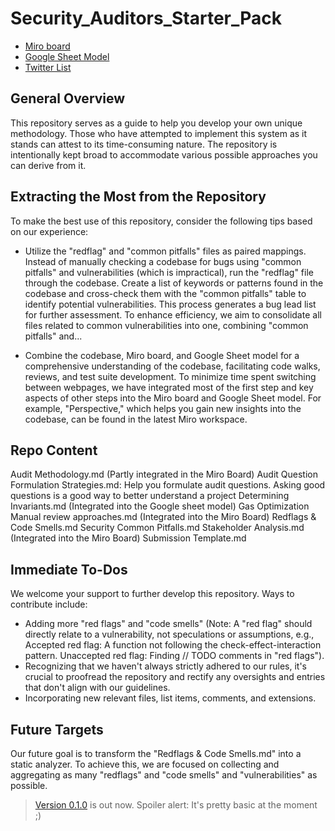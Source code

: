 # Security_Auditors_Starter_Pack
- [Miro board](https://miro.com/app/board/uXjVMgF6YT4=/?share_link_id=15940391732)
- [Google Sheet Model](https://docs.google.com/spreadsheets/d/1LoUfjXRslmXcaoZVNV3Ya1btsAshg5V3ZkymYcunZPs/edit?usp=sharing)
- [Twitter List](https://‪https://x.com/i/lists/1699739698728407461)

## General Overview



This repository serves as a guide to help you develop your own unique methodology. Those who have attempted to implement this system as it stands can attest to its time-consuming nature. The repository is intentionally kept broad to accommodate various possible approaches you can derive from it.

## Extracting the Most from the Repository

To make the best use of this repository, consider the following tips based on our experience:

- Utilize the "redflag" and "common pitfalls" files as paired mappings. Instead of manually checking a codebase for bugs using "common pitfalls" and vulnerabilities (which is impractical), run the "redflag" file through the codebase. Create a list of keywords or patterns found in the codebase and cross-check them with the "common pitfalls" table to identify potential vulnerabilities. This process generates a bug lead list for further assessment. To enhance efficiency, we aim to consolidate all files related to common vulnerabilities into one, combining "common pitfalls" and...

- Combine the codebase, Miro board, and Google Sheet model for a comprehensive understanding of the codebase, facilitating code walks, reviews, and test suite development. To minimize time spent switching between webpages, we have integrated most of the first step and key aspects of other steps into the Miro board and Google Sheet model. For example, "Perspective," which helps you gain new insights into the codebase, can be found in the latest Miro workspace.

## Repo Content

Audit Methodology.md (Partly integrated in the Miro Board)
Audit Question Formulation Strategies.md: Help you formulate audit questions. Asking good questions is a good way to better understand a project
Determining Invariants.md (Integrated into the Google sheet model)
Gas Optimization
Manual review approaches.md (Integrated into the Miro Board)
Redflags & Code Smells.md
Security Common Pitfalls.md
Stakeholder Analysis.md (Integrated into the Miro Board)
Submission Template.md


## Immediate To-Dos

We welcome your support to further develop this repository. Ways to contribute include:

- Adding more "red flags" and "code smells" (Note: A "red flag" should directly relate to a vulnerability, not speculations or assumptions, e.g., Accepted red flag: A function not following the check-effect-interaction pattern. Unaccepted red flag: Finding // TODO comments in "red flags").
- Recognizing that we haven't always strictly adhered to our rules, it's crucial to proofread the repository and rectify any oversights and entries that don't align with our guidelines.
- Incorporating new relevant files, list items, comments, and extensions.

## Future Targets

Our future goal is to transform the "Redflags & Code Smells.md" into a static analyzer. To achieve this, we are focused on collecting and aggregating as many "redflags" and "code smells" and "vulnerabilities" as possible. 
> [Version 0.1.0](https://github.com/Renzo1/RenZo_Scanner) is out now. Spoiler alert: It's pretty basic at the moment ;)
